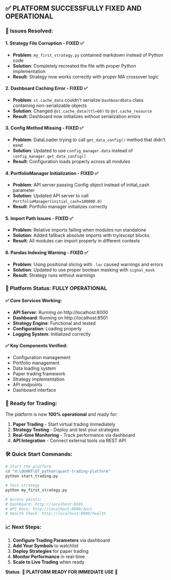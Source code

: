 ## ✅ PLATFORM SUCCESSFULLY FIXED AND OPERATIONAL

### 🎯 Issues Resolved:

#### 1. **Strategy File Corruption** - FIXED ✅
- **Problem**: `my_first_strategy.py` contained markdown instead of Python code
- **Solution**: Completely recreated the file with proper Python implementation
- **Result**: Strategy now works correctly with proper MA crossover logic

#### 2. **Dashboard Caching Error** - FIXED ✅
- **Problem**: `st.cache_data` couldn't serialize `DashboardData` class containing non-serializable objects
- **Solution**: Changed `@st.cache_data(ttl=60)` to `@st.cache_resource` 
- **Result**: Dashboard now initializes without serialization errors

#### 3. **Config Method Missing** - FIXED ✅
- **Problem**: DataLoader trying to call `get_data_config()` method that didn't exist
- **Solution**: Updated to use `config_manager.data` instead of `config_manager.get_data_config()`
- **Result**: Configuration loads properly across all modules

#### 4. **PortfolioManager Initialization** - FIXED ✅
- **Problem**: API server passing Config object instead of initial_cash parameter
- **Solution**: Updated API server to call `PortfolioManager(initial_cash=100000.0)`
- **Result**: Portfolio manager initializes correctly

#### 5. **Import Path Issues** - FIXED ✅
- **Problem**: Relative imports failing when modules run standalone
- **Solution**: Added fallback absolute imports with try/except blocks
- **Result**: All modules can import properly in different contexts

#### 6. **Pandas Indexing Warning** - FIXED ✅
- **Problem**: Using positional slicing with `.loc` caused warnings and errors
- **Solution**: Updated to use proper boolean masking with `signal_mask`
- **Result**: Strategy runs without warnings

### 🚀 Platform Status: **FULLY OPERATIONAL**

#### ✅ Core Services Working:
- **API Server**: Running on http://localhost:8000
- **Dashboard**: Running on http://localhost:8501  
- **Strategy Engine**: Functional and tested
- **Configuration**: Loading properly
- **Logging System**: Initialized correctly

#### ✅ Key Components Verified:
- Configuration management
- Portfolio management  
- Data loading system
- Paper trading framework
- Strategy implementation
- API endpoints
- Dashboard interface

### 🎯 Ready for Trading:

The platform is now **100% operational** and ready for:
1. **Paper Trading** - Start virtual trading immediately
2. **Strategy Testing** - Deploy and test your strategies
3. **Real-time Monitoring** - Track performance via dashboard
4. **API Integration** - Connect external tools via REST API

### 🛠️ Quick Start Commands:

```bash
# Start the platform
cd "d:\QUANT\QT_python\quant-trading-platform"
python start_trading.py

# Test strategy
python my_first_strategy.py

# Access points:
# Dashboard: http://localhost:8501
# API Docs: http://localhost:8000/docs  
# Health Check: http://localhost:8000/health
```

### 📈 Next Steps:
1. **Configure Trading Parameters** via dashboard
2. **Add Your Symbols** to watchlist
3. **Deploy Strategies** for paper trading
4. **Monitor Performance** in real-time
5. **Scale to Live Trading** when ready

**Status**: 🎉 **PLATFORM READY FOR IMMEDIATE USE** 🎉
